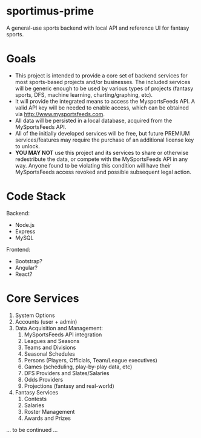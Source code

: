 # sportimus-prime
A general-use sports backend with local API and reference UI for fantasy sports.

# Goals
* This project is intended to provide a core set of backend services for most sports-based projects and/or businesses.  The included services will be generic enough to be used by various types of projects (fantasy sports, DFS, machine learning, charting/graphing, etc).
* It will provide the integrated means to access the MysportsFeeds API.  A valid API key will be needed to enable access, which can be obtained via http://www.mysportsfeeds.com.
* All data will be persisted in a local database, acquired from the MySportsFeeds API.
* All of the initially developed services will be free, but future PREMIUM services/features may require the purchase of an additional license key to unlock.
* **YOU MAY NOT** use this project and its services to share or otherwise redestribute the data, or compete with the MySportsFeeds API in any way.  Anyone found to be violating this condition will have their MySportsFeeds access revoked and possible subsequent legal action.

# Code Stack
Backend:
* Node.js
* Express
* MySQL

Frontend:
* Bootstrap?
* Angular?
* React?

# Core Services
1. System Options
3. Accounts (user + admin)
4. Data Acquisition and Management:
   1. MySportsFeeds API integration
   2. Leagues and Seasons
   3. Teams and Divisions
   4. Seasonal Schedules
   5. Persons (Players, Officials, Team/League executives)
   6. Games (scheduling, play-by-play data, etc)
   7. DFS Providers and Slates/Salaries
   8. Odds Providers
   9. Projections (fantasy and real-world)
5. Fantasy Services
   1. Contests
   2. Salaries
   3. Roster Management
   4. Awards and Prizes

... to be continued ...
